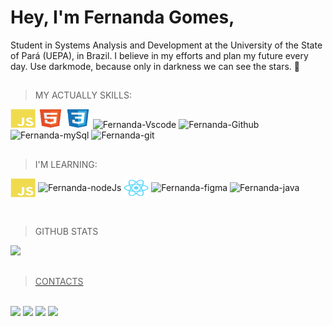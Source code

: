 # Hey, I'm Fernanda Gomes,
Student in Systems Analysis and Development at the University of the State of Pará (UEPA), in Brazil. I believe in my efforts and plan my future every day. Use darkmode, because only in darkness we can see the stars.
:blue_heart:
##
> MY ACTUALLY SKILLS:

<div style="display: inline_block">
    <img  alt="Fernanda-Js" height="30" width="40" src="https://raw.githubusercontent.com/devicons/devicon/master/icons/javascript/javascript-plain.svg">
    <img  alt="Fernanda-HTML" height="30" width="40" src="https://raw.githubusercontent.com/devicons/devicon/master/icons/html5/html5-original.svg">
    <img  alt="Fernanda-CSS" height="30" width="40" src="https://raw.githubusercontent.com/devicons/devicon/master/icons/css3/css3-original.svg">
    <img  alt="Fernanda-Vscode" height="30" width="40" src="https://cdn.jsdelivr.net/gh/devicons/devicon/icons/vscode/vscode-original.svg" />
    <img  alt="Fernanda-Github" height="30" width="40" src="https://cdn.jsdelivr.net/gh/devicons/devicon/icons/github/github-original.svg" />
    <img  alt="Fernanda-mySql" height="30" width="40"  src="https://cdn.jsdelivr.net/gh/devicons/devicon/icons/mysql/mysql-original.svg" />
    <img  alt="Fernanda-git" height="30" width="40" src="https://cdn.jsdelivr.net/gh/devicons/devicon/icons/git/git-original.svg" />
</div>

  
##
  
> I'M LEARNING:

<div style="display: inline_block">
   <img align="center" alt="Fernanda-Js" height="30" width="40" src="https://raw.githubusercontent.com/devicons/devicon/master/icons/javascript/javascript-plain.svg">
   <img align="center" alt="Fernanda-nodeJs" height="30" src="https://cdn.jsdelivr.net/gh/devicons/devicon/icons/nodejs/nodejs-original.svg" />
   <img align="center" alt="Fernanda-React" height="30" width="40" src="https://raw.githubusercontent.com/devicons/devicon/master/icons/react/react-original.svg">
   <img align="center" alt="Fernanda-figma" height="30" width="40" src="https://cdn.jsdelivr.net/gh/devicons/devicon/icons/figma/figma-original.svg" />
   <img align="center" alt="Fernanda-java" height="30" width="40" src="https://cdn.jsdelivr.net/gh/devicons/devicon/icons/php/php-original.svg" />
</div><br>
  
##
>GITHUB STATS
<div style="display: inline_block">
  <a href="https://github.com/ferjohfer">
  <img height="150em" src="https://github-readme-stats.vercel.app/api?username=ferjohfer&show_icons=true&theme=dracula&include_all_commits=true&count_private=true"/>
  <!--<img height="150em" src="https://github-readme-stats.vercel.app/api/top-langs/?username=ferjohfer&layout=compact&langs_count=7&theme=cobalt"/>-->
</div>
 
##
 
>CONTACTS  
<br>
<div>
  <a href="https://instagram.com/itsf3r" target="_blank"><img src="https://img.shields.io/badge/-Instagram-%23E4405F?style=for-the-badge&logo=instagram&logoColor=white" target="_blank"></a>
  <a href="#" target="_blank"><img src="https://img.shields.io/badge/Discord-7289DA?style=for-the-badge&logo=discord&logoColor=white" target="_blank"></a> 
  <a href = "mailto:ferjohfer@gmail.com"><img src="https://img.shields.io/badge/-Gmail-%23333?style=for-the-badge&logo=gmail&logoColor=white" target="_blank"></a>
  <a href= "https://www.linkedin.com/in/fernanda-gomes-93346a1a4" target="_blank"><img src="https://img.shields.io/badge/LinkedIn-0077B5?style=for-the-badge&logo=linkedin&logoColor=white" target="_blank"></a>
 
  <!--![Snake animation](https://github.com/ferjohfer/ferjohfer/blob/output/github-contribution-grid-snake.svg)-->
 
</div>
